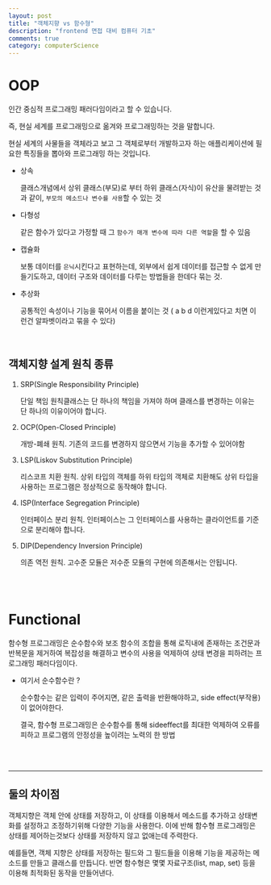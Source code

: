 ```yaml
---
layout: post
title: "객체지향 vs 함수형"
description: "frontend 면접 대비 컴퓨터 기초"
comments: true
category: computerScience
---
```


# OOP

인간 중심적 프로그래밍 패러다임이라고 할 수 있습니다.

즉, 현실 세계를 프로그래밍으로 옮겨와 프로그래밍하는 것을 말합니다.

현실 세계의 사물들을 객체라고 보고 그 객체로부터 개발하고자 하는 애플리케이션에 필요한 특징들을 뽑아와 프로그래밍 하는 것입니다.

- 상속

  클래스개념에서 상위 클래스(부모)로 부터 하위 클래스(자식)이 유산을 물려받는 것과 같이, `부모의 메소드나 변수를 사용`할 수 있는 것

- 다형성

  같은 함수가 있다고 가정할 때 그 `함수가 매개 변수에 따라 다른 역할`을 할 수 있음

- 캡슐화

  보통 데이터를 `은닉`시킨다고 표현하는데, 외부에서 쉽게 데이터를 접근할 수 없게 만들기도하고, 데이터 구조와 데이터를 다루는 방법들을 한데다 묶는 것.

- 추상화

  공통적인 속성이나 기능을 묶어서 이름을 붙이는 것 ( a b d 이런게있다고 치면 이런건 알파벳이라고 묶을 수 있다)

<br/>

## 객체지향 설계 원칙 종류

1. SRP(Single Responsibility Principle)

   단일 책임 원칙클래스는 단 하나의 책임을 가져야 하며 클래스를 변경하는 이유는 단 하나의 이유이어야 합니다.

2. OCP(Open-Closed Principle)

   개방-폐쇄 원칙. 기존의 코드를 변경하지 않으면서 기능을 추가할 수 있어야함

3. LSP(Liskov Substitution Principle)

   리스코프 치환 원칙. 상위 타입의 객체를 하위 타입의 객체로 치환해도 상위 타입을 사용하는 프로그램은 정상적으로 동작해야 합니다.

4. ISP(Interface Segregation Principle)

   인터페이스 분리 원칙. 인터페이스는 그 인터페이스를 사용하는 클라이언트를 기준으로 분리해야 합니다.

5. DIP(Dependency Inversion Principle)

   의존 역전 원칙. 고수준 모듈은 저수준 모듈의 구현에 의존해서는 안됩니다.

<br/><br/>

# Functional

함수형 프로그래밍은 순수함수와 보조 함수의 조합을 통해 로직내에 존재하는 조건문과 반복문을 제거하여 복잡성을 해결하고 변수의 사용을 억제하여 상태 변경을 피하려는 프로그래밍 패러다임이다.

- 여기서 순수함수란 ?

  순수함수는 같은 입력이 주어지면, 같은 출력을 반환해야하고, side effect(부작용) 이 없어야한다.

  결국, 함수형 프로그래밍은 순수함수를 통해 sideeffect를 최대한 억제하여 오류를 피하고 프로그램의 안정성을 높이려는 노력의 한 방법

<br/><br/>

---

## 둘의 차이점

객체지향은 객체 안에 상태를 저장하고, 이 상태를 이용해서 메소드를 추가하고 상태변화를 설정하고 조정하기위해 다양한 기능을 사용한다. 이에 반해 함수형 프로그래밍은 상태를 제어하는것보다 상태를 저장하지 않고 없애는데 주력한다.

예를들면, 객체 지향은 상태를 저장하는 필드와 그 필드들을 이용해 기능을 제공하는 메소드를 만들고 클래스를 만듭니다. 반면 함수형은 몇몇 자료구조(list, map, set) 등을 이용해 최적화된 동작을 만들어낸다.
